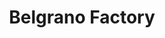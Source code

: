 ---
title: "Belgrano Factory"
url: /ciudad-autonoma-de-buenos-aires/belgrano-factory/
shop: muebles
---